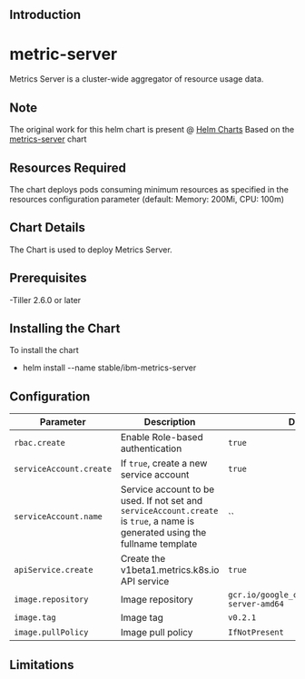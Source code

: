 ## Introduction
# metric-server

Metrics Server is a cluster-wide aggregator of resource usage data.

## Note 
The original work for this helm chart is present @ [Helm Charts]( https://github.com/helm/charts) Based on the [metrics-server]( https://github.com/helm/charts/tree/master/stable/metrics-server) chart

## Resources Required
The chart deploys pods consuming minimum resources as specified in the resources configuration parameter (default: Memory: 200Mi, CPU: 100m)

## Chart Details
The Chart is used to deploy Metrics Server.

## Prerequisites
-Tiller 2.6.0 or later 

## Installing the Chart
To install the chart
- helm install --name <release-name> stable/ibm-metrics-server
## Configuration

Parameter | Description | Default
--- | --- | ---
`rbac.create` | Enable Role-based authentication | `true`
`serviceAccount.create` | If `true`, create a new service account | `true`
`serviceAccount.name` | Service account to be used. If not set and `serviceAccount.create` is `true`, a name is generated using the fullname template | ``
`apiService.create` | Create the v1beta1.metrics.k8s.io API service | `true`
`image.repository` | Image repository | `gcr.io/google_containers/metrics-server-amd64`
`image.tag` | Image tag | `v0.2.1`
`image.pullPolicy` | Image pull policy | `IfNotPresent`

## Limitations

